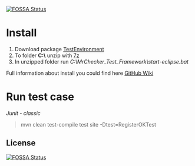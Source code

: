 [![FOSSA Status](https://app.fossa.io/api/projects/git%2Bgithub.com%2Fdevonfw%2Fdevonfw-testing.svg?type=shield)](https://app.fossa.io/projects/git%2Bgithub.com%2Fdevonfw%2Fdevonfw-testing?ref=badge_shield)

# Install #

1. Download package [TestEnvironment](https://github.com/devonfw/devonfw-testing/releases/download/2.5.0/MrChecker_Test_Framework.7z)
2. To folder **C:\\** unzip with [7z](http://www.7-zip.org/download.html)
3. In unzipped folder run  _C:\MrChecker_Test_Framework\start-eclipse.bat_

Full information about install you could find here [GitHub Wiki](https://github.com/devonfw/devonfw-testing/wiki/How-to-install)


# Run test case #

*Junit - classic*
> mvn clean test-compile test site -Dtest=RegisterOKTest



## License
[![FOSSA Status](https://app.fossa.io/api/projects/git%2Bgithub.com%2Fdevonfw%2Fdevonfw-testing.svg?type=large)](https://app.fossa.io/projects/git%2Bgithub.com%2Fdevonfw%2Fdevonfw-testing?ref=badge_large)
